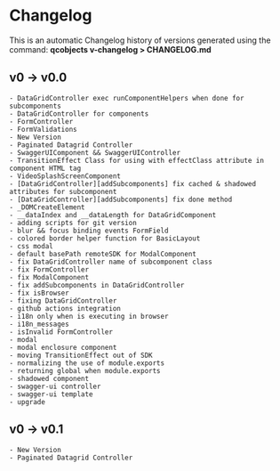 # Changelog 

This is an automatic Changelog history of versions generated using the command: **qcobjects v-changelog > CHANGELOG.md**

## v0 -> v0.0

	- DataGridController exec runComponentHelpers when done for subcomponents
	- DataGridController for components
	- FormController
	- FormValidations
	- New Version
	- Paginated Datagrid Controller
	- SwaggerUIComponent && SwaggerUIController
	- TransitionEffect Class for using with effectClass attribute in component HTML tag
	- VideoSplashScreenComponent
	- [DataGridController][addSubcomponents] fix cached & shadowed attributes for subcomponent
	- [DataGridController][addSubcomponents] fix done method
	- _DOMCreateElement
	- __dataIndex and __dataLength for DataGridComponent
	- adding scripts for git version
	- blur && focus binding events FormField
	- colored border helper function for BasicLayout
	- css modal
	- default basePath remoteSDK for ModalComponent
	- fix DataGridController name of subcomponent class
	- fix FormController
	- fix ModalComponent
	- fix addSubcomponents in DataGridController
	- fix isBrowser
	- fixing DataGridController
	- github actions integration
	- i18n only when is executing in browser
	- i18n_messages
	- isInvalid FormController
	- modal
	- modal enclosure component
	- moving TransitionEffect out of SDK
	- normalizing the use of module.exports
	- returning global when module.exports
	- shadowed component
	- swagger-ui controller
	- swagger-ui template
	- upgrade
## v0 -> v0.1

	- New Version
	- Paginated Datagrid Controller
